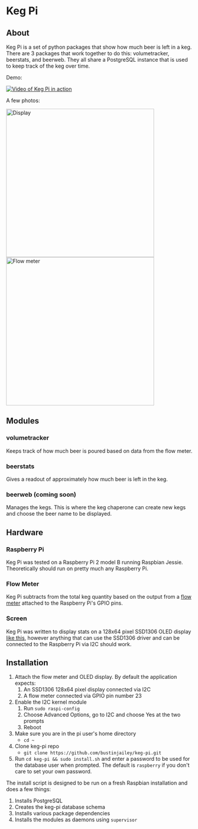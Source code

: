 # Keg Pi

## About
Keg Pi is a set of python packages that show how much beer is left in a keg.  There are 3 packages that work together to do this: volumetracker, beerstats, and beerweb.  They all share a PostgreSQL instance that is used to keep track of the keg over time.

Demo:

[![Video of Keg Pi in action](https://img.youtube.com/vi/RwvLITg1bXg/0.jpg)](https://www.youtube.com/watch?v=RwvLITg1bXg)

A few photos:

<a href="https://lh3.googleusercontent.com/jwsFJw96-5GbCwpelAvrdY0c-4yVS6sWCbtd_dmQ32JiZiAQ0czbrkCSpZDMrexRTl6HmwzO7cWPmVZ77LhIS2l_5dE6o_mS213dLrEE83luhvY1T1zRn-U5nzaSjO0-QMtU3hV1VQSiJbJJ1AUisE_50TL3iquxLcfm0RZdtFmrwaU3hXTotG03oi9-a9TRyUos3TFKaB_REhCyQkQqfCcNyTZKLEqM0pwAvONeYNaJwVBXn31lYuX2b9IwJFs6ZsgLxSQlcnCSncUzEqebLcxVp5SIVyrtHF9tZGNfM23Xtd3fj_2wKVCCpysZqR4mKt5B3YNh20EEppuzDjG4xlXExL_OvW9_1hoJca2jXyK1CqOvF9oNwtdrnoQNKlniX57IxmAevxDoGgUKIPcgcMsoy17rZv2AbfsK33nkSqIW20AEHcABeDMCpP2mhIuEEbrZUmf-yFo44MwKCiQHROz-DVMu4A6zWcqE84A_pUa4wOZObIHvyp3bO4D1ChyQBYo_jZtvbBWN9MiRjzkv0BngtixTuigW6g4N20qcu7BwJcdu14F1_GkT8edszl1pqS2RonhRXKKeot39fGD4t4Eobg=w1986-h1422-no"><img src="https://lh3.googleusercontent.com/jwsFJw96-5GbCwpelAvrdY0c-4yVS6sWCbtd_dmQ32JiZiAQ0czbrkCSpZDMrexRTl6HmwzO7cWPmVZ77LhIS2l_5dE6o_mS213dLrEE83luhvY1T1zRn-U5nzaSjO0-QMtU3hV1VQSiJbJJ1AUisE_50TL3iquxLcfm0RZdtFmrwaU3hXTotG03oi9-a9TRyUos3TFKaB_REhCyQkQqfCcNyTZKLEqM0pwAvONeYNaJwVBXn31lYuX2b9IwJFs6ZsgLxSQlcnCSncUzEqebLcxVp5SIVyrtHF9tZGNfM23Xtd3fj_2wKVCCpysZqR4mKt5B3YNh20EEppuzDjG4xlXExL_OvW9_1hoJca2jXyK1CqOvF9oNwtdrnoQNKlniX57IxmAevxDoGgUKIPcgcMsoy17rZv2AbfsK33nkSqIW20AEHcABeDMCpP2mhIuEEbrZUmf-yFo44MwKCiQHROz-DVMu4A6zWcqE84A_pUa4wOZObIHvyp3bO4D1ChyQBYo_jZtvbBWN9MiRjzkv0BngtixTuigW6g4N20qcu7BwJcdu14F1_GkT8edszl1pqS2RonhRXKKeot39fGD4t4Eobg=w1986-h1422-no" alt="Display" style="width: 400px;" width="400"/></a><a href="https://lh3.googleusercontent.com/reWQxqUDwB3qGEezPP2_HRJalTNW1RyPGGTxNUOmQDJD96Sm6vjOSMA0-Tj2oOHYXDeBOb4XH_E5bGogdUb7rA4vKeokjssZuX2C20tt8jF4_6tQ4l-Zb1731Hl8PbCV2wC0pV15h9f3qqbupyQtLigQb0aduf-OG0KCMzl-8c2DDMXUws5QRAcJmuONvmMZufBI_1T3tqTjH1dYTQGtC2_ds6X1gAIOJBge80z3yMqRYd7vo9OanjUf-aqlPEexEooS6zJTJTV4zNnWXk0ijdJGWySk9YbO0d28O_5EAkcfcosvSkcDuZi2rEp4p8dccjKCwZHYJSyePBHMu3QricsfVtR6Z4FJrvNhodfLZ6XrY5TurcXnfVN4haArBs9U8sMblRmIao6pc5geuIZIF2z5LHprIlLDi5eaT25x-ly4Kxr73KsbQbKVrbjaaaIlZ4jGzWWI-pyBe3D1Kn7sAzruFrCCVc-r4gI9yMcL5mydMZOAwxM5jKvCfUrJdpNoW9koEsKQTl8L2HfpHc_7kkw5tXfL1JATxDYRsbcnja43Di2yCeP-qUu8VpoEZeTH560j4iJgemPtynUUor0o_n8lOA=w3008-h2006-no"><img src="https://lh3.googleusercontent.com/reWQxqUDwB3qGEezPP2_HRJalTNW1RyPGGTxNUOmQDJD96Sm6vjOSMA0-Tj2oOHYXDeBOb4XH_E5bGogdUb7rA4vKeokjssZuX2C20tt8jF4_6tQ4l-Zb1731Hl8PbCV2wC0pV15h9f3qqbupyQtLigQb0aduf-OG0KCMzl-8c2DDMXUws5QRAcJmuONvmMZufBI_1T3tqTjH1dYTQGtC2_ds6X1gAIOJBge80z3yMqRYd7vo9OanjUf-aqlPEexEooS6zJTJTV4zNnWXk0ijdJGWySk9YbO0d28O_5EAkcfcosvSkcDuZi2rEp4p8dccjKCwZHYJSyePBHMu3QricsfVtR6Z4FJrvNhodfLZ6XrY5TurcXnfVN4haArBs9U8sMblRmIao6pc5geuIZIF2z5LHprIlLDi5eaT25x-ly4Kxr73KsbQbKVrbjaaaIlZ4jGzWWI-pyBe3D1Kn7sAzruFrCCVc-r4gI9yMcL5mydMZOAwxM5jKvCfUrJdpNoW9koEsKQTl8L2HfpHc_7kkw5tXfL1JATxDYRsbcnja43Di2yCeP-qUu8VpoEZeTH560j4iJgemPtynUUor0o_n8lOA=w3008-h2006-no" alt="Flow meter" style="width: 400px;" width="400"/></a>



## Modules 
### volumetracker
Keeps track of how much beer is poured based on data from the flow meter.

### beerstats
Gives a readout of approximately how much beer is left in the keg.
 
### beerweb (coming soon)
Manages the kegs.  This is where the keg chaperone can create new kegs and choose the beer name to be displayed.
   
## Hardware
### Raspberry Pi
Keg Pi was tested on a Raspberry Pi 2 model B running Raspbian Jessie.  Theoretically should run on pretty much any Raspberry Pi.

### Flow Meter
Keg Pi subtracts from the total keg quantity based on the output from a [flow meter](http://www.amazon.com/Liquid-Flow-Meter--Plastic-Threaded/dp/B00K0TFZN8/ref=sr_1_cc_1?s=aps&ie=UTF8&qid=1464151428&sr=1-1-catcorr&keywords=flow+meter+adafruit) attached to the Raspberry Pi's GPIO pins.

### Screen
Keg Pi was written to display stats on a 128x64 pixel SSD1306 OLED display [like this](http://www.amazon.com/Diymall-Serial-128x64-Display-Arduino/dp/B00O2KDQBE/ref=pd_sim_147_2?ie=UTF8&dpID=51GAF1wgseL&dpSrc=sims&preST=_AC_UL160_SR160%2C160_&refRID=0ZQ1QTC52PPGAVBRC4Z0), however anything that can use the SSD1306 driver and can be connected to the Raspberry Pi via I2C should work.

## Installation
1. Attach the flow meter and OLED display.  By default the application expects:
    1. An SSD1306 128x64 pixel display connected via I2C
    2. A flow meter connected via GPIO pin number 23
2. Enable the I2C kernel module
    1. Run `sudo raspi-config`
    2. Choose Advanced Options, go to I2C and choose Yes at the two prompts
    3. Reboot
3. Make sure you are in the pi user's home directory
    - `cd ~`
4. Clone keg-pi repo
    - `git clone https://github.com/bustinjailey/keg-pi.git`
5. Run `cd keg-pi && sudo install.sh` and enter a password to be used for the database user when prompted.  The default is `raspberry` if you don't care to set your own password.

The install script is designed to be run on a fresh Raspbian installation and does a few things:

1. Installs PostgreSQL
2. Creates the keg-pi database schema
3. Installs various package dependencies
4. Installs the modules as daemons using `supervisor`
